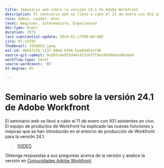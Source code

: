 ```yaml
---
title: Seminario web sobre la versión 24.1 de Adobe Workfront
description: El seminario web se llevó a cabo el 11 de enero con 931 asistentes en vivo. El equipo de productos de Workfront ha explicado las nuevas funciones y mejoras que se han introducido en el entorno de producción de Workfront para la versión 24.1.
role: Admin, Leader, User
level: Beginner, Intermediate, Experienced
doc-type: Event
duration: 2675
last-substantial-update: 2024-01-17T00:00:00Z
jira: KT-14792
thumbnail: 3426854.jpeg
exl-id: d665f2fb-113f-49bb-9f66-baab0453cf4b
source-git-commit: 9a297cda953d4414131657f9ac84580aea0eabeb
workflow-type: tm+mt
source-wordcount: '85'
ht-degree: 0%

---
```


# Seminario web sobre la versión 24.1 de Adobe Workfront

El seminario web se llevó a cabo el 11 de enero con 931 asistentes en vivo. El equipo de productos de Workfront ha explicado las nuevas funciones y mejoras que se han introducido en el entorno de producción de Workfront para la versión 24.1.

>[!VIDEO](https://video.tv.adobe.com/v/3426854/?learn=on)

Obtenga respuestas a sus preguntas acerca de la versión y analice la versión en [Comunidades Adobe Workfront](https://experienceleaguecommunities.adobe.com/t5/workfront-discussions/event-follow-up-adobe-workfront-24-1-release-webinar/td-p/645442?profile.language=en).
